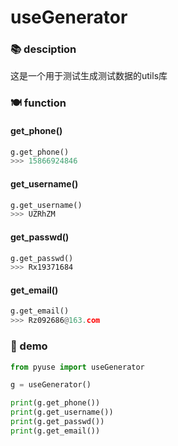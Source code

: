 # useGenerator

### 📚 desciption

这是一个用于测试生成测试数据的utils库

### 🍽️ function

#### get_phone()

```python
g.get_phone()
>>> 15866924846
```

#### get_username()

```python
g.get_username()
>>> UZRhZM
```

#### get_passwd()

```python
g.get_passwd()
>>> Rx19371684
```

#### get_email()

```python
g.get_email()
>>> Rz092686@163.com
```

### 🎐 demo

```python
from pyuse import useGenerator

g = useGenerator()

print(g.get_phone())
print(g.get_username())
print(g.get_passwd())
print(g.get_email())
```
